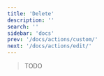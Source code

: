 ```yaml
---
title: 'Delete'
description: ''
search: ''
sidebar: 'docs'
prev: '/docs/actions/custom/'
next: '/docs/actions/edit/'
---
```


> TODO
